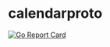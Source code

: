 # calendarproto

[![Go Report Card](https://goreportcard.com/badge/github.com/Brialius/calendarproto)](https://goreportcard.com/report/github.com/Brialius/calendarproto)